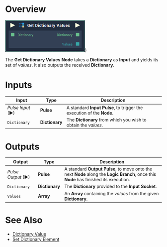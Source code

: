 # Overview

![The Get Dictionary Values Node.](../../.gitbook/assets/get-dictionary-values.png))

The **Get Dictionary Values** **Node** takes a **Dictionary** as **Input** and yields its set of _values_. It also outputs the received **Dictionary**.


# Inputs

|Input|Type|Description|
|---|---|---|
|*Pulse Input* (►)|**Pulse**|A standard **Input Pulse**, to trigger the execution of the **Node**.|
| `Dictionary` | **Dictionary** | The **Dictionary** from which you wish to obtain the _values_.|

# Outputs

|Output|Type|Description|
|---|---|---|
|*Pulse Output* (►)|**Pulse**|A standard **Output Pulse**, to move onto the next **Node** along the **Logic Branch**, once this **Node** has finished its execution.|
| `Dictionary` | **Dictionary** | The **Dictionary** provided to the **Input** **Socket**. |
| `Values` | **Array** | An **Array** containing the _values_ from the given **Dictionary**.|

# See Also

* [Dictionary Value](dictionary-value.md)
* [Set Dictionary Element](set-dictionary-element.md)


